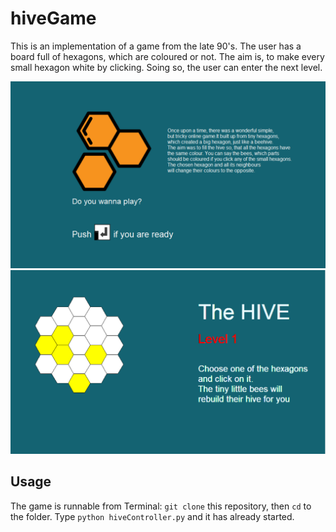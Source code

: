 # hiveGame

This is an implementation of a game from the late 90's. The user has a board full of hexagons, which are coloured or not.
The aim is, to make every small hexagon white by clicking. Soing so, the user can enter the next level.

![cover](/assets/start.png)
![board](assets/board.png)

## Usage

The game is runnable from Terminal:
`git clone` this repository, then `cd` to the folder.
Type `python hiveController.py` and it has already started.
